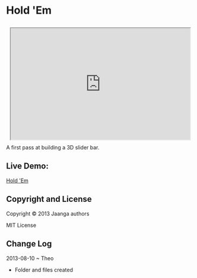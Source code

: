 Hold 'Em
========
<iframe src=http://jaanga.github.io/gestification/work-in-hand/holdem/holdem.html height=300px width=96% style=margin:2% ></iframe>
A first pass at building a 3D slider bar.

## Live Demo: 
[Hold 'Em]( http://jaanga.github.io/gestification/work-in-hand/holdem/holdem.html )

## Copyright and License
Copyright &copy; 2013 Jaanga authors

MIT License

## Change Log

2013-08-10 ~ Theo

* Folder and files created




